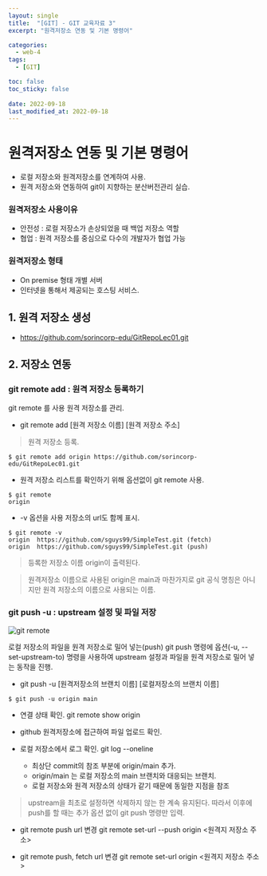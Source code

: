 ```yaml
---
layout: single
title:  "[GIT] - GIT 교육자료 3"
excerpt: "원격저장소 연동 및 기본 명령어"

categories:
  - web-4
tags:
  - [GIT]

toc: false
toc_sticky: false
 
date: 2022-09-18
last_modified_at: 2022-09-18
---
```

# 원격저장소 연동 및 기본 명령어
- 로컬 저장소와 원격저장소를 연계하여 사용. 
- 원격 저장소와 연동하여 git이 지향하는 분산버전관리 실습.

### 원격저장소 사용이유
- 안전성 : 로컬 저장소가 손상되었을 때 백업 저장소 역할
- 협업 : 원격 저장소를 중심으로 다수의 개발자가 협업 가능

### 원격저장소 형태
- On premise 형태 개별 서버
- 인터넷을 통해서 제공되는 호스팅 서비스.

## 1. 원격 저장소 생성
-  https://github.com/sorincorp-edu/GitRepoLec01.git

## 2. 저장소 연동

### git remote add : 원격 저장소 등록하기
git remote 를 사용 원격 저장소를 관리. 

- git remote add [원격 저장소 이름] [원격 저장소 주소] 
> 원격 저장소 등록.

```
$ git remote add origin https://github.com/sorincorp-edu/GitRepoLec01.git
```

- 원격 저장소 리스트를 확인하기 위해 옵션없이 git remote 사용.

```
$ git remote
origin
```

- -v 옵션을 사용 저장소의 url도 함께 표시.

```
$ git remote -v
origin  https://github.com/sguys99/SimpleTest.git (fetch)
origin  https://github.com/sguys99/SimpleTest.git (push)
```
> 등록한 저장소 이름 origin이 출력된다.


> 원격저장소 이름으로 사용된 origin은 main과 마찬가지로 
> git 공식 명칭은 아니지만 원격 저장소의 이름으로 사용되는 이름.

### git push -u : upstream 설정 및 파일 저장

![git remote](./../../images/sr_web/git_remote.jfif)

로컬 저장소의 파일을 원격 저장소로 밀어 넣는(push) git push 명령에 옵션(-u, --set-upstream-to) 명령을 사용하여 upstream 설정과 파일을 원격 저장소로 밀어 넣는 동작을 진행.

- git push -u [원격저장소의 브랜치 이름] [로컬저장소의 브랜치 이름]

```
$ git push -u origin main
```

- 연결 상태 확인.
  git remote show origin

- github 원격저장소에 접근하여 파일 업로드 확인.
- 로컬 저장소에서 로그 확인.
  git log --oneline

  - 최상단 commit의 참조 부분에 origin/main 추가. 
  - origin/main 는 로컬 저장소의 main 브랜치와 대응되는 브랜치. 
  - 로컬 저장소와 원격 저장소의 상태가 같기 때문에 동일한 지점을 참조

> upstream을 최초로 설정하면 삭제하지 않는 한 계속 유지된다. 
> 따라서 이후에 push를 할 때는 추가 옵션 없이 git push 명령만 입력.

- git remote push url 변경
  git remote set-url --push origin <원격지 저장소 주소>

- git remote push, fetch url 변경
  git remote set-url origin <원격지 저장소 주소>


